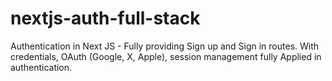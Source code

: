 
# nextjs-auth-full-stack
Authentication in Next JS - Fully providing Sign up and Sign in routes. With credentials, OAuth (Google, X, Apple), session management fully Applied in authentication.

